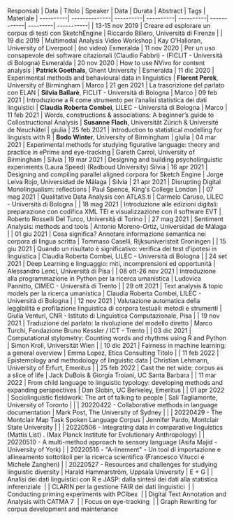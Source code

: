 
Responsab |  Data          |  Titolo   |  Speaker  |  Data     |  Durata   |  Abstract   |  Tags    |  Materiale |
----------|  --------------| ----------| ----------| ----------| ------------| ---------| -----------|
          | 13-15 nov 2019 | Creare ed esplorare un corpus di testi con SketchEngine | Riccardo Billero, Università di Firenze |
          | 19 dic 2019    | Multimodal Analysis Video Workshop | Kay O’Halloran, University of Liverpool | (no video)
Esmeralda | 11 nov 2020    | Per un uso consapevole dei software citazionali (Claudio Fabbri) -  (FICLIT - Università di Bologna)
Esmeralda | 20 nov 2020    | How to use NVivo for content analysis | **Patrick Goethals**, Ghent University |
Esmeralda | 11 dic 2020    | Experimental methods and behavioural data in linguistics | **Florent Perek**, University of Birmingham |
Marco     | 21 gen 2021    | La trascrizione del parlato con ELAN | **Silvia Ballarè**, FICLIT - Università di Bologna |
Marco     | 09 feb 2021    | Introduzione a R come strumento per l’analisi statistica dei dati linguistici | **Claudia Roberta Combei**, LILEC - Università di Bologna |
Marco     | 11 feb 2021    | Words, constructions & associations: A beginner’s guide to Collostructional Analysis | **Susanne Flach**, Universität Zürich & Université de Neuchâtel |
giulia    | 25 feb 2021    | Introduction to statistical modelling for linguists with R | **Bodo Winter**, University of Birmingham |
giulia    | 04 mar 2021    | Experimental methods for studying figurative language: theory and practice in ePrime and eye-tracking | Gareth Carrol, University of Birmingham |
Silvia    | 19 mar 2021    | Designing and building psycholinguistic experiments (Laura Speed) (Radboud University)
Silvia    | 16 apr 2021    | Designing and compiling parallel aligned corpora for Sketch Engine | Jorge Leiva Rojo, Universidad de Málaga |
Silvia    | 21 apr 2021    | Disrupting Digital Monolingualism: reflections | Paul Spence, King's College London |
          | 07 mag 2021    | Qualitative Data Analysis con ATLAS.ti | Carmelo Caruso, LILEC - Università di Bologna |
          | 18 mag 2021    | Introduzione alle edizioni digitali: preparazione con codifica XML TEI e visualizzazione con il software EVT | Roberto Rosselli Del Turco, Università di Torino |
          | 27 mag 2021    | Sentiment Analysis: methods and tools | Antonio Moreno-Ortiz, Universidad de Málaga |
          | 01 giu 2021    | Cosa significa? Annotare informazione semantica nei corpora di lingua scritta | Tommaso Caselli, Rijksuniveristeit Groningen |
          | 15 giu 2021    | Quando un risultato è significativo: verifica del test d'ipotesi in linguistica | Claudia Roberta Combei, LILEC - Università di Bologna |
          | 24 set 2021    | Deep Learning e linguaggio: miti, incomprensioni ed opportunità | Alessandro Lenci, Università di Pisa |
          | 08 ott-26 nov 2021 | Introduzione alla programmazione in Python per la ricerca umanistica | Ludovica Pannitto, CIMEC - Università di Trento |
          | 29 ott 2021    | Text analysis & topic models per la ricerca umanistica | Claudia Roberta Combei, LILEC - Università di Bologna |
          | 12 nov 2021    | Valutazione automatica della leggibilità e profilazione linguistica di corpora testuali: metodi e strumenti | Giulia Venturi, CNR - Istituto di Linguistica Computazionale, Pisa |
          | 19 nov 2021    | Traduzione del parlato: la rivoluzione del modello diretto | Marco Turchi, Fondazione Bruno Kessler / ICT - Trento |
          | 03 dic 2021    | Computational stylometry: Counting words and rhythms using R and Python | Simon Kroll, Universität Wien |
          | 10 dic 2021    | Fairness in machine learning: a general overview | Emma Lopez, Etica Consulting Titolo |
          | 11 feb 2022    | Epistemology and methodology of linguistic data | Christian Lehmann, University of Erfurt, Emeritus |
          | 25 feb 2022    | Cast the net wide: corpus as a slice of life | Jack DuBois & Giorgia Troiani, UC Santa Barbara |
          | 11 mar 2022    | From child language to linguistic typology: developing methods and expanding perspectives | Dan Slobin, UC Berkeley, Emeritus |
          | 01 apr 2022    | Sociolinguistic fieldwork: The art of talking to people | Sali Tagliamonte, University of Toronto |
          | |  20220422 - Collaborative methods in language documentation | Mark Post, The University of Sydney |
          | |  20220429 - The Montclair Map Task Spoken Language Corpus | Jennifer Pardo, Montclair State University |
          | |  20220506 - Integrating data in comparative linguistics (Mattis List) . (Max Planck Institute for Evolutionary Anthropology)
          | |  20220510 - A multi-method approach to sensory language (Asifa Majid - University of York)
          | |  20220516 - "A-linement" - Un tool di importazione e allineamento sottotitoli per la ricerca scientifica (Francesco Vitucci e Michele Zangheri)
          | |  20220527 - Resources and challenges for studying linguistic diversity | Harald Hammarström, Uppsala University |
E + G     | | Analisi dei dati linguistici con R e JASP: dalla sintesi dei dati alla statistica inferenziale 
          | |  CLARIN per la gestione FAIR dei dati linguistici 
          | |  Conducting priming experiments with PCIbex 
          | |  Digital Text Annotation and Analysis with CATMA 7 
          | |  Focus on eye-tracking 
          | |  Graph Rewriting for corpus development and maintenance 